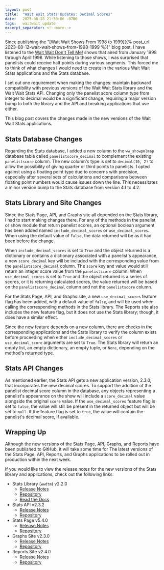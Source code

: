```yaml
---
layout: post
title:  "Wait Wait Stats Updates: Decimal Scores"
date:   2023-08-28 21:30:00 -0700
tags:   waitwait update
excerpt_separator: <!--more-->
---
```


Since publishing the "[Wait Wait Shows From 1998 to 1999]({% post_url 2023-08-12-wait-wait-shows-from-1998-1999 %})" blog post, I have listened to the [Wait Wait Don't Tell Me!](https://waitwait.npr.org/) shows that aired from January 1998 through April 1998. While listening to those shows, I was surprised that panelists could receive half points during various segments. This forced me to think of what changes I would need to create in the various Wait Wait Stats applications and the Stats database.

<!--more-->

I set out one requirement when making the changes: maintain backward compatibility with previous versions of the Wait Wait Stats library and the Wait Wait Stats API. Changing only the panelist score column type from integer to decimal would be a significant change, requiring a major version bump to both the library and the API and breaking applications that use either.

This blog post covers the changes made in the new versions of the Wait Wait Stats applications.

## Stats Database Changes

Regarding the Stats database, I added a new column to the `ww_showpnlmap` database table called `panelistscore_decimal` to complement the existing `panelistscore` column. The new column's type is set to `decimal(10, 2)` to allow the possibility of giving quarter or third points to panelists. I opted against using a floating point type due to concerns with precision, especially after several sets of calculations and comparisons between floating point numbers would cause issues down the line. This necessitates a minor version bump to the Stats database from version 4.1 to 4.2.

## Stats Library and Site Changes

Since the Stats Page, API, and Graphs site all depended on the Stats library, I had to start making changes there. For any of the methods in the panelist or show module that return panelist scores, an optional boolean argument has been added named `include_decimal_scores` or `use_decimal_scores`. When using the default value of `False`, the data returned will be as it had been before the change.

When `include_decimal_scores` is set to `True` and the object returned is a dictionary or contains a dictionary associated with a panelist's appearance, a new `score_decimal` key will be included with the corresponding value from the `panelistscore_decimal` column. The `score` key and value would still return an integer score value from the `panelistscore` column. When `use_decimal_scores` is set to `True` and the object returned is a series of scores, or it is returning calculated scores, the value returned will be based on the `panelistscore_decimal` column and not the `panelistscore` column.

For the Stats Page, API, and Graphs site, a new `use_decimal_scores` feature flag has been added, with a default value of `false`, and will be used when calling the corresponding methods in the Stats library. The Reports site also includes the new feature flag, but it does not use the Stats library; though, it does have a similar effect.

Since the new feature depends on a new column, there are checks in the corresponding applications and the Stats library to verify the column exists before proceeding when either `include_decimal_scores` or `use_decimal_score` arguments are set to `True`. The Stats library will return an empty list, an empty dictionary, an empty tuple, or `None`, depending on the method's returned type.

## Stats API Changes

As mentioned earlier, the Stats API gets a new application version, 2.3.0, that incorporates the new decimal scores. To support the addition of the panelist decimal score column in the database, any objects representing a panelist's appearance on the show will include a `score_decimal` value alongside the original `score` value. If the `use_decimal_scores` feature flag is set to `false`, the value will still be present in the returned object but will be set to `null`. If the feature flag is set to `true`, the value will contain the panelist's decimal score, if available.

## Wrapping Up

Although the new versions of the Stats Page, API, Graphs, and Reports have been published to GitHub, it will take some time for The latest versions of the Stats Page, API, Reports, and Graphs applications to be rolled out in production within the next week.

If you would like to view the release notes for the new versions of the Stats library and applications, check out the following links:

- Stats Library (`wwdtm`) v2.2.0
  - [Release Notes](https://github.com/questionlp/wwdtm/releases/tag/v2.2.0)
  - [Repository](https://github.com/questionlp/wwdtm)
  - [Read the Docs](https://docs.wwdt.me/en/v2.2.0/)
- Stats API v2.3.2
  - [Release Notes](https://github.com/questionlp/api.wwdt.me_v2/releases/tag/v2.3.2)
  - [Repository](https://github.com/questionlp/api.wwdt.me_v2)
- Stats Page v5.4.0
  - [Release Notes](https://github.com/questionlp/stats.wwdt.me/releases/tag/v5.4.0)
  - [Repository](https://github.com/questionlp/stats.wwdt.me)
- Graphs Site v2.3.0
  - [Release Notes](https://github.com/questionlp/graphs.wwdt.me/releases/tag/v2.3.0)
  - [Repository](https://github.com/questionlp/graphs.wwdt.me)
- Reports Site v2.4.0
  - [Release Notes](https://github.com/questionlp/reports.wwdt.me/releases/tag/v2.4.0)
  - [Repository](https://github.com/questionlp/reports.wwdt.me)
